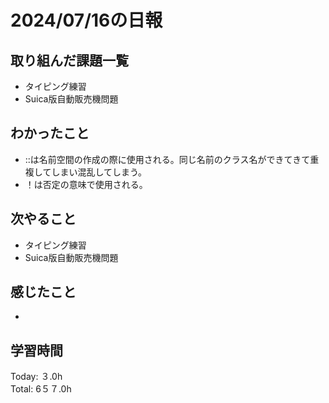 # 2024/07/16の日報
## 取り組んだ課題一覧
* タイピング練習
* Suica版自動販売機問題
## わかったこと
* ::は名前空間の作成の際に使用される。同じ名前のクラス名ができてきて重複してしまい混乱してしまう。
* ！は否定の意味で使用される。
## 次やること
* タイピング練習
* Suica版自動販売機問題
## 感じたこと
* 
## 学習時間
Today: ３.0h<br>
Total: 6５７.0h
